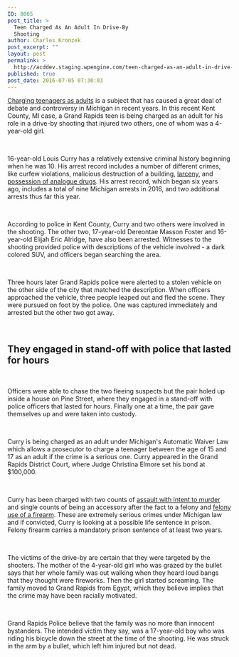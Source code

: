 ```yaml
---
ID: 8065
post_title: >
  Teen Charged As An Adult In Drive-By
  Shooting
author: Charles Kronzek
post_excerpt: ""
layout: post
permalink: >
  http://acddev.staging.wpengine.com/teen-charged-as-an-adult-in-drive-by-shooting.html
published: true
post_date: 2016-07-05 07:30:03
---
```

<a href="http://acddev.staging.wpengine.com/bills-in-progress-to-raise-adult-criminal-age-to-18.html" target="_blank" rel="noopener"><span style="font-weight: 400;">Charging teenagers as adults</span></a><span style="font-weight: 400;"> is a subject that has caused a great deal of debate and controversy in Michigan in recent years. In this recent Kent County, MI case, a Grand Rapids teen is being charged as an adult for his role in a drive-by shooting that injured two others, one of whom was a 4-year-old girl. </span>

&nbsp;

<span style="font-weight: 400;">16-year-old Louis Curry has a relatively extensive criminal history beginning when he was 10. His arrest record includes a number of different crimes, like curfew violations, malicious destruction of a building, </span><a href="http://acddev.staging.wpengine.com/michigan-larceny-attorney-larceny-building-lawyers.html" target="_blank" rel="noopener"><span style="font-weight: 400;">larceny</span></a><span style="font-weight: 400;">, and </span><a href="http://acddev.staging.wpengine.com/analogue-drugs.html" target="_blank" rel="noopener"><span style="font-weight: 400;">possession of analogue drugs</span></a><span style="font-weight: 400;">. His arrest record, which began six years ago, includes a total of nine Michigan arrests in 2016, and two additional arrests thus far this year.</span>

&nbsp;

<span style="font-weight: 400;">According to police in Kent County, Curry and two others were involved in the shooting. The other two, 17-year-old Dereontae Masson Foster and 16-year-old Elijah Eric Alridge, have also been arrested. Witnesses to the shooting provided police with descriptions of the vehicle involved - a dark colored SUV, and officers began searching the area.</span>

&nbsp;

<span style="font-weight: 400;">Three hours later Grand Rapids police were alerted to a stolen vehicle on the other side of the city that matched the description. When officers approached the vehicle, three people leaped out and fled the scene. They were pursued on foot by the police. One was captured immediately and arrested but the other two got away.</span>

&nbsp;
<h2>They engaged in stand-off with police that lasted for hours</h2>
&nbsp;

<span style="font-weight: 400;">Officers were able to chase the two fleeing suspects but the pair holed up inside a house on Pine Street, where they engaged in a stand-off with police officers that lasted for hours. Finally one at a time, the pair gave themselves up and were taken into custody.</span>

&nbsp;

<span style="font-weight: 400;">Curry is being charged as an adult under Michigan's Automatic Waiver Law which allows a prosecutor to charge a teenager between the age of 15 and 17 as an adult if the crime is a serious one. Curry appeared in the Grand Rapids District Court, where Judge Christina Elmore set his bond at $100,000.</span>

&nbsp;

<span style="font-weight: 400;">Curry has been charged with two counts of </span><a href="http://acddev.staging.wpengine.com/assault-intent-commit-murder-attorneys.html" target="_blank" rel="noopener"><span style="font-weight: 400;">assault with intent to murder</span></a><span style="font-weight: 400;"> and single counts of being an accessory after the fact to a felony and </span><a href="http://acddev.staging.wpengine.com/michigan-felony-firearm-attorneys-michigan-gun-lawyers.html" target="_blank" rel="noopener"><span style="font-weight: 400;">felony use of a firearm</span></a><span style="font-weight: 400;">. These are extremely serious crimes under Michigan law and if convicted, Curry is looking at a possible life sentence in prison. Felony firearm carries a mandatory prison sentence of at least two years. </span>

&nbsp;

<span style="font-weight: 400;">The victims of the drive-by are certain that they were targeted by the shooters. The mother of the 4-year-old girl who was grazed by the bullet says that her whole family was out walking when they heard loud bangs that they thought were fireworks. Then the girl started screaming. The family moved to Grand Rapids from Egypt, which they believe implies that the crime may have been racially motivated.</span>

&nbsp;

<span style="font-weight: 400;">Grand Rapids Police believe that the family was no more than innocent bystanders. The intended victim they say, was a 17-year-old boy who was riding his bicycle down the street at the time of the shooting. He was struck in the arm by a bullet, which left him injured but not dead.</span>